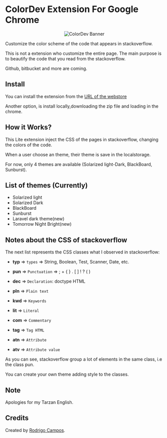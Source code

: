 # ColorDev Extension For Google Chrome

<p align="center">
  <img src="https://dl.dropbox.com/u/7325499/banner.jpg" alt="ColorDev Banner"/>
</p>

Customize the color scheme of the code that appears in stackoverflow.

This is not a extension who customize the entire page. The main purpose is to beautify the code that you read from the stackoverflow.

Github, bitbucket and more are coming.

## Install

You can install the extension from the [URL of the webstore](https://chrome.google.com/webstore/detail/color-dev/kjccccpbheobmffklpejpgjapcbnlkng)

Another option, is install locally,downloading the zip file and loading in the chrome.

## How it  Works?

This Lite extension inject the CSS of the pages in stackoverflow, changing the colors of the code.

When a user choose an theme, their theme is save in the localstorage.

For now, only 4 themes are available (Solarized light-Dark, BlackBoard, Sunburst).

## List of themes (Currently)

* Solarized light
* Solarized Dark
* BlackBoard
* Sunburst
* Laravel dark theme(new)
* Tomorrow Night Bright(new)

## Notes about the CSS of stackoverflow

The next list represents the CSS classes what I observed in stackoverflow:

* **typ** => `types` => String, Boolean, Test, Scanner, Date, etc.

* **pun** => `Punctuation` => ; + { } . [ ] ! ?  ( )

* **dec** => `Declaration`: doctype HTML

* **pln** => `Plain text`

* **kwd** => `Keywords`

* **lit** => `Literal`

* **com**  => `Commentary`

* **tag** => `Tag HTML`

* **atn** => `Attribute`

* **atv** => `Attribute value`


As you can see, stackoverflow group a lot of elements in the same class, i.e the class pun.

You can create your own theme adding style to the classes.


## Note

Apologies for my Tarzan English.

## Credits

Created by [Rodrigo Campos](http://twitter.com/rodripcg).